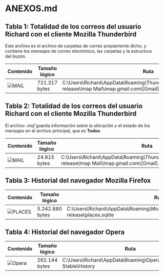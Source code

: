 # ANEXOS.md

## Tabla 1: Totalidad de los correos del usuario Richard con el cliente Mozilla Thunderbird

Este archivo es el archivo de carpetas de correo propiamente dicho, y contiene los mensajes de correo electrónico, las carpetas y la estructura del buzón.

| Contenido | Tamaño lógico | Ruta | Modification Time | Access Time | Creation Time | Hash SHA-256 |
|-----------|---------------|------|-------------------|-------------|---------------|--------------|
| ![MAIL]([img/mail-todos.png](https://github.com/IES-Rafael-Alberti/G3-ANALISIS-FORENSE/blob/main/AF-P03-G3/img/mail-todos.png)) | 721.317 bytes | C:\\Users\\Richard\\AppData\\Roaming\\Thunderbird\\Profiles\\tvtlv94f.default-release\\lmap Mail\\imap.gmail.com\\[Gmail].sbd\\Todos | 22/02/2023 14:26:03 | 22/02/2023 14:26:03 | 20/02/2023 19:49:31 | 042decdb9493260d8c95dd03e0262293097f62dfd255fbfe320dedaa162f6925 |

## Tabla 2: Totalidad de los correos del usuario Richard con el cliente Mozilla Thunderbird

El archivo *.msf* guarda información sobre la ubicación y el estado de los mensajes en el archivo principal, que es **Todos**.

| Contenido | Tamaño lógico | Ruta | Modification Time | Access Time | Creation Time | Hash SHA-256 |
|-----------|---------------|------|-------------------|-------------|---------------|--------------|
| ![MAIL]([img/mail-todos.png](https://github.com/IES-Rafael-Alberti/G3-ANALISIS-FORENSE/blob/main/AF-P03-G3/img/mail-todos.png)) | 24.915 bytes | C:\\Users\\Richard\\AppData\\Roaming\\Thunderbird\\Profiles\\tvtlv94f.default-release\\lmap Mail\\imap.gmail.com\\[Gmail].sbd\\Todos.msf | 22/02/2023 16:30:51 | 22/02/2023 21:34:16 | 20/02/2023 19:45:55 | 71b6a1595c471f15e834f72d4a7436ad2d791ac1ca11b8be08d4dea8c21650ac |

## Tabla 3: Historial del navegador Mozilla Firefox

| Contenido | Tamaño lógico | Ruta | Modification Time | Access Time | Creation Time | Hash SHA-256 |
|-----------|---------------|------|-------------------|-------------|---------------|--------------|
| ![PLACES](img/firefox-places-sqlite.png) | 5.242.880 bytes | C:\\Users\\Richard\\AppData\\Roaming\\Mozilla\\Firefox\\Profiles\\mt13hmmn.default-release\\places.sqlite | 22/02/2023 21:55:45 | 22/02/2023 21:56:08 | 20/02/2023 18:51:56 | 6269b7b74f9699a658fd0c0ff5fd033ea19b9762a10f64fac40b620586822a5c |

## Tabla 4: Historial del navegador Opera

| Contenido | Tamaño lógico | Ruta | Modification Time | Access Time | Creation Time | Hash SHA-256 |
|-----------|---------------|------|-------------------|-------------|---------------|--------------|
| ![Opera](img/history-opera.png) | 262.144 bytes | C:\\Users\\Richard\\AppData\\Roaming\\Opera\\Software\\Opera Stable\\History | 22/02/2023 21:41:19 | 22/02/2023 21:55:44 | 20/02/2023 18:42:16 | 250ccd09755814b8e5fbf33b0b92a3eacca5c42bba896d08b03000d542fd6c62 |
